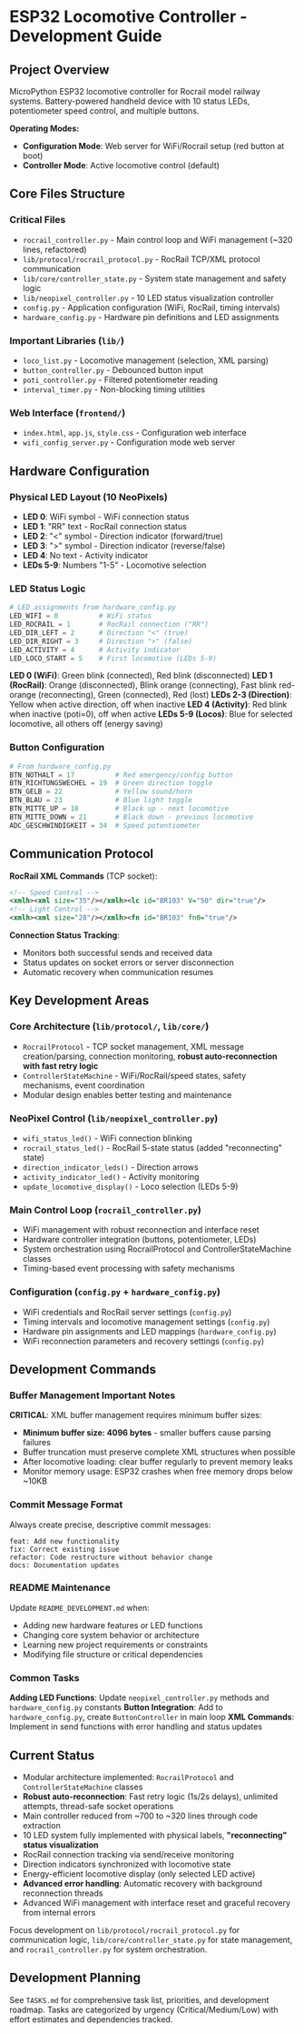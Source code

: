 # ESP32 Locomotive Controller - Development Guide

## Project Overview

MicroPython ESP32 locomotive controller for Rocrail model railway systems. Battery-powered handheld device with 10 status LEDs, potentiometer speed control, and multiple buttons.

**Operating Modes:**
- **Configuration Mode**: Web server for WiFi/Rocrail setup (red button at boot)
- **Controller Mode**: Active locomotive control (default)

## Core Files Structure

### Critical Files
- `rocrail_controller.py` - Main control loop and WiFi management (~320 lines, refactored)
- `lib/protocol/rocrail_protocol.py` - RocRail TCP/XML protocol communication
- `lib/core/controller_state.py` - System state management and safety logic
- `lib/neopixel_controller.py` - 10 LED status visualization controller
- `config.py` - Application configuration (WiFi, RocRail, timing intervals)
- `hardware_config.py` - Hardware pin definitions and LED assignments

### Important Libraries (`lib/`)
- `loco_list.py` - Locomotive management (selection, XML parsing)
- `button_controller.py` - Debounced button input
- `poti_controller.py` - Filtered potentiometer reading
- `interval_timer.py` - Non-blocking timing utilities

### Web Interface (`frontend/`)
- `index.html`, `app.js`, `style.css` - Configuration web interface
- `wifi_config_server.py` - Configuration mode web server

## Hardware Configuration

### Physical LED Layout (10 NeoPixels)
- **LED 0**: WiFi symbol - WiFi connection status
- **LED 1**: "RR" text - RocRail connection status  
- **LED 2**: "<" symbol - Direction indicator (forward/true)
- **LED 3**: ">" symbol - Direction indicator (reverse/false)
- **LED 4**: No text - Activity indicator
- **LEDs 5-9**: Numbers "1-5" - Locomotive selection

### LED Status Logic
```python
# LED assignments from hardware_config.py
LED_WIFI = 0          # WiFi status
LED_ROCRAIL = 1       # RocRail connection ("RR")
LED_DIR_LEFT = 2      # Direction "<" (true)
LED_DIR_RIGHT = 3     # Direction ">" (false)  
LED_ACTIVITY = 4      # Activity indicator
LED_LOCO_START = 5    # First locomotive (LEDs 5-9)
```

**LED 0 (WiFi)**: Green blink (connected), Red blink (disconnected)
**LED 1 (RocRail)**: Orange (disconnected), Blink orange (connecting), Fast blink red-orange (reconnecting), Green (connected), Red (lost)
**LEDs 2-3 (Direction)**: Yellow when active direction, off when inactive
**LED 4 (Activity)**: Red blink when inactive (poti=0), off when active
**LEDs 5-9 (Locos)**: Blue for selected locomotive, all others off (energy saving)

### Button Configuration
```python
# From hardware_config.py
BTN_NOTHALT = 17          # Red emergency/config button
BTN_RICHTUNGSWECHEL = 19  # Green direction toggle
BTN_GELB = 22             # Yellow sound/horn
BTN_BLAU = 23             # Blue light toggle
BTN_MITTE_UP = 18         # Black up - next locomotive
BTN_MITTE_DOWN = 21       # Black down - previous locomotive
ADC_GESCHWINDIGKEIT = 34  # Speed potentiometer
```

## Communication Protocol

**RocRail XML Commands** (TCP socket):
```xml
<!-- Speed Control -->
<xmlh><xml size="35"/></xmlh><lc id="BR103" V="50" dir="true"/>
<!-- Light Control -->  
<xmlh><xml size="28"/></xmlh><fn id="BR103" fn0="true"/>
```

**Connection Status Tracking**:
- Monitors both successful sends and received data
- Status updates on socket errors or server disconnection
- Automatic recovery when communication resumes

## Key Development Areas

### Core Architecture (`lib/protocol/`, `lib/core/`)
- `RocrailProtocol` - TCP socket management, XML message creation/parsing, connection monitoring, **robust auto-reconnection with fast retry logic**
- `ControllerStateMachine` - WiFi/RocRail/speed states, safety mechanisms, event coordination
- Modular design enables better testing and maintenance

### NeoPixel Control (`lib/neopixel_controller.py`)
- `wifi_status_led()` - WiFi connection blinking
- `rocrail_status_led()` - RocRail 5-state status (added "reconnecting" state)
- `direction_indicator_leds()` - Direction arrows
- `activity_indicator_led()` - Activity monitoring
- `update_locomotive_display()` - Loco selection (LEDs 5-9)

### Main Control Loop (`rocrail_controller.py`)
- WiFi management with robust reconnection and interface reset
- Hardware controller integration (buttons, potentiometer, LEDs)
- System orchestration using RocrailProtocol and ControllerStateMachine classes
- Timing-based event processing with safety mechanisms

### Configuration (`config.py` + `hardware_config.py`)
- WiFi credentials and RocRail server settings (`config.py`)
- Timing intervals and locomotive management settings (`config.py`)
- Hardware pin assignments and LED mappings (`hardware_config.py`)
- WiFi reconnection parameters and recovery settings (`config.py`)

## Development Commands

### Buffer Management Important Notes
**CRITICAL**: XML buffer management requires minimum buffer sizes:
- **Minimum buffer size: 4096 bytes** - smaller buffers cause parsing failures
- Buffer truncation must preserve complete XML structures when possible
- After locomotive loading: clear buffer regularly to prevent memory leaks
- Monitor memory usage: ESP32 crashes when free memory drops below ~10KB

### Commit Message Format
Always create precise, descriptive commit messages:
```
feat: Add new functionality
fix: Correct existing issue  
refactor: Code restructure without behavior change
docs: Documentation updates
```

### README Maintenance
Update `README_DEVELOPMENT.md` when:
- Adding new hardware features or LED functions
- Changing core system behavior or architecture
- Learning new project requirements or constraints
- Modifying file structure or critical dependencies

### Common Tasks
**Adding LED Functions**: Update `neopixel_controller.py` methods and `hardware_config.py` constants
**Button Integration**: Add to `hardware_config.py`, create `ButtonController` in main loop
**XML Commands**: Implement in send functions with error handling and status updates

## Current Status
- Modular architecture implemented: `RocrailProtocol` and `ControllerStateMachine` classes
- **Robust auto-reconnection**: Fast retry logic (1s/2s delays), unlimited attempts, thread-safe socket operations
- Main controller reduced from ~700 to ~320 lines through code extraction
- 10 LED system fully implemented with physical labels, **"reconnecting" status visualization**
- RocRail connection tracking via send/receive monitoring  
- Direction indicators synchronized with locomotive state
- Energy-efficient locomotive display (only selected LED active)
- **Advanced error handling**: Automatic recovery with background reconnection threads
- Advanced WiFi management with interface reset and graceful recovery from internal errors

Focus development on `lib/protocol/rocrail_protocol.py` for communication logic, `lib/core/controller_state.py` for state management, and `rocrail_controller.py` for system orchestration.

## Development Planning
See `TASKS.md` for comprehensive task list, priorities, and development roadmap. Tasks are categorized by urgency (Critical/Medium/Low) with effort estimates and dependencies tracked.